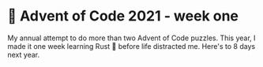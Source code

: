 # 🎄 Advent of Code 2021 - week one

My annual attempt to do more than two Advent of Code puzzles.
This year, I made it one week learning Rust 🦀 before life distracted me.
Here's to 8 days next year.